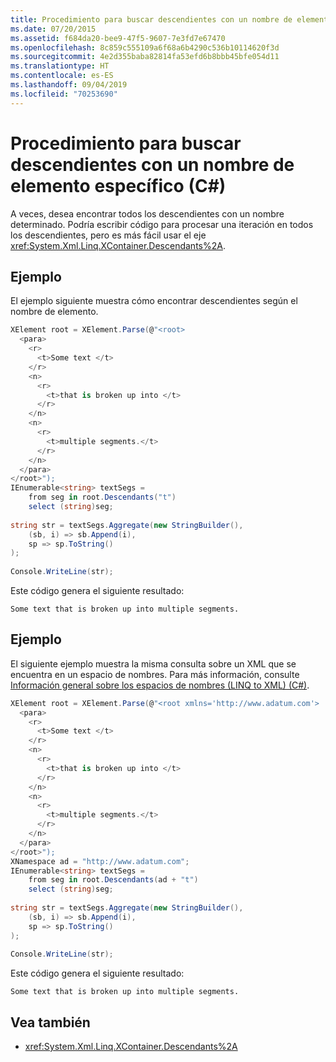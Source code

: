 ```yaml
---
title: Procedimiento para buscar descendientes con un nombre de elemento específico (C#)
ms.date: 07/20/2015
ms.assetid: f684da20-bee9-47f5-9607-7e3fd7e67470
ms.openlocfilehash: 8c859c555109a6f68a6b4290c536b10114620f3d
ms.sourcegitcommit: 4e2d355baba82814fa53efd6b8bbb45bfe054d11
ms.translationtype: HT
ms.contentlocale: es-ES
ms.lasthandoff: 09/04/2019
ms.locfileid: "70253690"
---
```

# <a name="how-to-find-descendants-with-a-specific-element-name-c"></a>Procedimiento para buscar descendientes con un nombre de elemento específico (C#)
A veces, desea encontrar todos los descendientes con un nombre determinado. Podría escribir código para procesar una iteración en todos los descendientes, pero es más fácil usar el eje <xref:System.Xml.Linq.XContainer.Descendants%2A>.  
  
## <a name="example"></a>Ejemplo  
 El ejemplo siguiente muestra cómo encontrar descendientes según el nombre de elemento.  
  
```csharp  
XElement root = XElement.Parse(@"<root>  
  <para>  
    <r>  
      <t>Some text </t>  
    </r>  
    <n>  
      <r>  
        <t>that is broken up into </t>  
      </r>  
    </n>  
    <n>  
      <r>  
        <t>multiple segments.</t>  
      </r>  
    </n>  
  </para>  
</root>");  
IEnumerable<string> textSegs =  
    from seg in root.Descendants("t")  
    select (string)seg;  
  
string str = textSegs.Aggregate(new StringBuilder(),  
    (sb, i) => sb.Append(i),  
    sp => sp.ToString()  
);  
  
Console.WriteLine(str);  
```  
  
 Este código genera el siguiente resultado:  
  
```output  
Some text that is broken up into multiple segments.  
```  
  
## <a name="example"></a>Ejemplo  
 El siguiente ejemplo muestra la misma consulta sobre un XML que se encuentra en un espacio de nombres. Para más información, consulte [Información general sobre los espacios de nombres (LINQ to XML) (C#)](namespaces-overview-linq-to-xml.md).  
  
```csharp  
XElement root = XElement.Parse(@"<root xmlns='http://www.adatum.com'>  
  <para>  
    <r>  
      <t>Some text </t>  
    </r>  
    <n>  
      <r>  
        <t>that is broken up into </t>  
      </r>  
    </n>  
    <n>  
      <r>  
        <t>multiple segments.</t>  
      </r>  
    </n>  
  </para>  
</root>");  
XNamespace ad = "http://www.adatum.com";  
IEnumerable<string> textSegs =  
    from seg in root.Descendants(ad + "t")  
    select (string)seg;  
  
string str = textSegs.Aggregate(new StringBuilder(),  
    (sb, i) => sb.Append(i),  
    sp => sp.ToString()  
);  
  
Console.WriteLine(str);  
```  
  
 Este código genera el siguiente resultado:  
  
```output  
Some text that is broken up into multiple segments.  
```  
  
## <a name="see-also"></a>Vea también

- <xref:System.Xml.Linq.XContainer.Descendants%2A>
